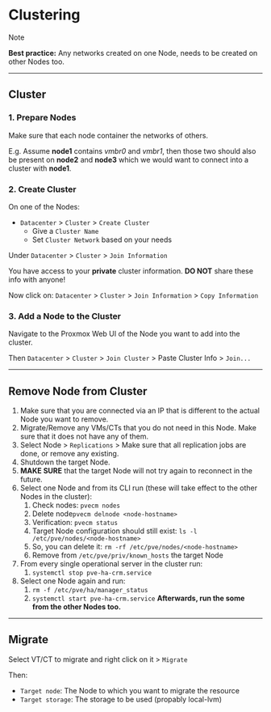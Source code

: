 # Clustering

> [!NOTE]
> **Best practice:** Any networks created on one Node, needs to be created on other Nodes too.

---

## Cluster

### 1. Prepare Nodes
Make sure that each node container the networks of others.

E.g. Assume **node1** contains *vmbr0* and *vmbr1*, then those two should also be present on **node2** and **node3** which we would want to connect into a cluster with **node1**.

### 2. Create Cluster
On one of the Nodes: 
- `Datacenter` > `Cluster` > `Create Cluster` 
  - Give a `Cluster Name`
  - Set `Cluster Network` based on your needs

Under `Datacenter` > `Cluster` > `Join Information` 

You have access to your **private** cluster information. **DO NOT** share these info with anyone!

Now click on:
`Datacenter` > `Cluster` > `Join Information` > `Copy Information`

### 3. Add a Node to the Cluster

Navigate to the Proxmox Web UI of the Node you want to add into the cluster. 

Then 
`Datacenter` > `Cluster` > `Join Cluster` > Paste Cluster Info > `Join...`

---

## Remove Node from Cluster

1. Make sure that you are connected via an IP that is different to the actual Node you want to remove.
2. Migrate/Remove any VMs/CTs that you do not need in this Node. Make sure that it does not have any of them.
3. Select Node > `Replications` > Make sure that all replication jobs are done, or remove any existing.
4. Shutdown the target Node.
5. **MAKE SURE** that the target Node will not try again to reconnect in the future.
6. Select one Node and from its CLI run (these will take effect to the other Nodes in the cluster):
    1. Check nodes: `pvecm nodes` 
    2. Delete node`pvecm delnode <node-hostname>`
    3. Verification: `pvecm status`
    4. Target Node configuration should still exist: `ls -l /etc/pve/nodes/<node-hostname>`
    5. So, you can delete it: `rm -rf /etc/pve/nodes/<node-hostname>`
    6. Remove from `/etc/pve/priv/known_hosts` the target Node
7. From every single operational server in the cluster run: 
   1. `systemctl stop pve-ha-crm.service`
8. Select one Node again and run:
   1. `rm -f /etc/pve/ha/manager_status`
   2. `systemctl start pve-ha-crm.service` **Afterwards, run the some from the other Nodes too.**

---

## Migrate
Select VT/CT to migrate and right click on it > `Migrate`

Then: 
- `Target node`: The Node to which you want to migrate the resource
- `Target storage`: The storage to be used (propably local-lvm)


